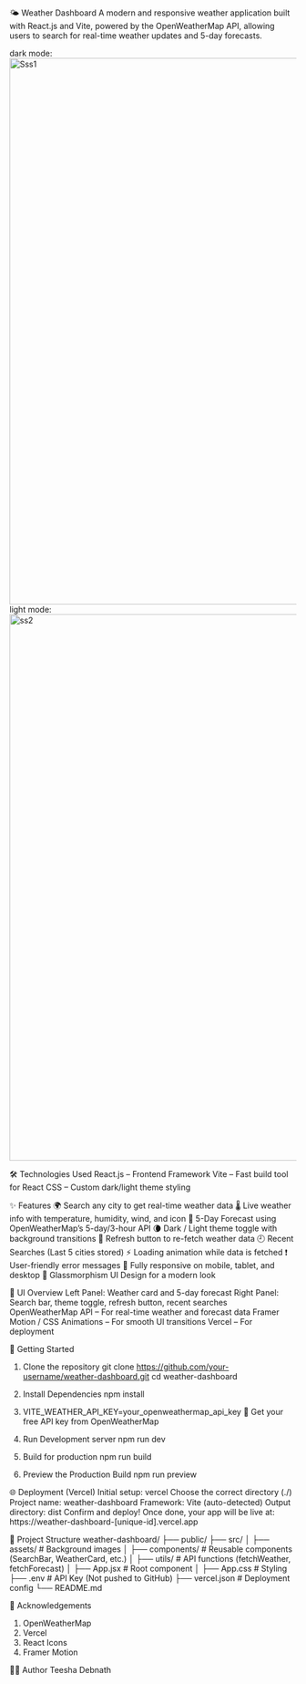 🌤️ Weather Dashboard
A modern and responsive weather application built with React.js and Vite, powered by the OpenWeatherMap API, allowing users to search for real-time weather updates and 5-day forecasts.

dark mode: <img width="959" alt="Sss1" src="https://github.com/user-attachments/assets/f4f67006-9d37-47c7-bce3-b6d79158761c" />
light mode: <img width="959" alt="ss2" src="https://github.com/user-attachments/assets/e78a0045-a29d-4851-8755-bf666512d68b" />

🛠️ Technologies Used
React.js – Frontend Framework
Vite – Fast build tool for React
CSS – Custom dark/light theme styling

✨ Features
🌍 Search any city to get real-time weather data
🌡️ Live weather info with temperature, humidity, wind, and icon
📆 5-Day Forecast using OpenWeatherMap’s 5-day/3-hour API
🌘 Dark / Light theme toggle with background transitions
🔄 Refresh button to re-fetch weather data
🕘 Recent Searches (Last 5 cities stored)
⚡ Loading animation while data is fetched
❗ User-friendly error messages
📱 Fully responsive on mobile, tablet, and desktop
🎨 Glassmorphism UI Design for a modern look

📸 UI Overview
Left Panel: Weather card and 5-day forecast
Right Panel: Search bar, theme toggle, refresh button, recent searches
OpenWeatherMap API – For real-time weather and forecast data
Framer Motion / CSS Animations – For smooth UI transitions
Vercel – For deployment

🔧 Getting Started
1. Clone the repository
   git clone https://github.com/your-username/weather-dashboard.git
   cd weather-dashboard
   
2. Install Dependencies
   npm install
   
3. VITE_WEATHER_API_KEY=your_openweathermap_api_key
   📌 Get your free API key from OpenWeatherMap

4. Run Development server
   npm run dev
   
5. Build for production
   npm run build

6. Preview the Production Build
   npm run preview

🌐 Deployment (Vercel)
Initial setup: vercel
Choose the correct directory (./)
Project name: weather-dashboard
Framework: Vite (auto-detected)
Output directory: dist
Confirm and deploy!
Once done, your app will be live at:
https://weather-dashboard-[unique-id].vercel.app

📂 Project Structure
weather-dashboard/
├── public/
├── src/
│   ├── assets/               # Background images
│   ├── components/           # Reusable components (SearchBar, WeatherCard, etc.)
│   ├── utils/                # API functions (fetchWeather, fetchForecast)
│   ├── App.jsx               # Root component
│   ├── App.css               # Styling
├── .env                      # API Key (Not pushed to GitHub)
├── vercel.json               # Deployment config
└── README.md

🤝 Acknowledgements
1. OpenWeatherMap
2. Vercel
3. React Icons
4. Framer Motion

🧑‍💻 Author
Teesha Debnath
